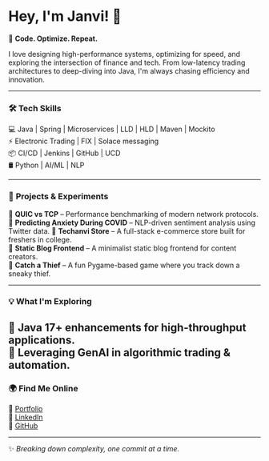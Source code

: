 # Hey, I'm Janvi! 👋

🚀 **Code. Optimize. Repeat.**  

I love designing high-performance systems, optimizing for speed, and exploring the intersection of finance and tech. From low-latency trading architectures to deep-diving into Java, I'm always chasing efficiency and innovation. 

---

### 🛠 **Tech Skills**
💻 Java | Spring | Microservices | LLD | HLD | Maven | Mockito  
⚡ Electronic Trading | FIX | Solace messaging  
📦 CI/CD | Jenkins | GitHub | UCD  
🛢 Python | AI/ML | NLP

---

### 🚀 **Projects & Experiments**
🔹 **QUIC vs TCP** – Performance benchmarking of modern network protocols.  
🔹 **Predicting Anxiety During COVID** – NLP-driven sentiment analysis using Twitter data.
🔹 **Techanvi Store** – A full-stack e-commerce store built for freshers in college.  
🔹 **Static Blog Frontend** – A minimalist static blog frontend for content creators.  
🔹 **Catch a Thief** – A fun Pygame-based game where you track down a sneaky thief.  

---

### 💡 **What I'm Exploring**
🔹 **Java 17+ enhancements** for high-throughput applications.  
🔹 **Leveraging GenAI in algorithmic trading & automation.**  
---

### 🌍 **Find Me Online**
🔗 [Portfolio](https://janviraina.github.io/JR_2025/)  
💼 [LinkedIn](https://linkedin.com/in/janviraina)  
📂 [GitHub](https://github.com/janviraina)  

---

✨ *Breaking down complexity, one commit at a time.*
